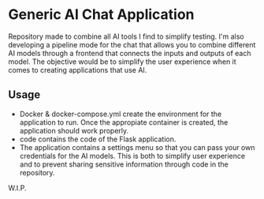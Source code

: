 # Generic AI Chat Application

Repository made to combine all AI tools I find to simplify testing. I'm also developing a pipeline mode for the chat that allows you to combine different AI models through a frontend that connects the inputs and outputs of each model. The objective would be to simplify the user experience when it comes to creating applications that use AI.

## Usage

- Docker & docker-compose.yml create the environment for the application to run. Once the appropiate container is created, the application should work properly.
- code contains the code of the Flask application.
- The application contains a settings menu so that you can pass your own credentials for the AI models. This is both to simplify user experience and to prevent sharing sensitive information through code in the repository.

W.I.P.